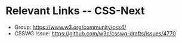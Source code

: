 # Relevant Links -- CSS-Next

- Group: https://www.w3.org/community/css4/ 
- CSSWG Issue: https://github.com/w3c/csswg-drafts/issues/4770
